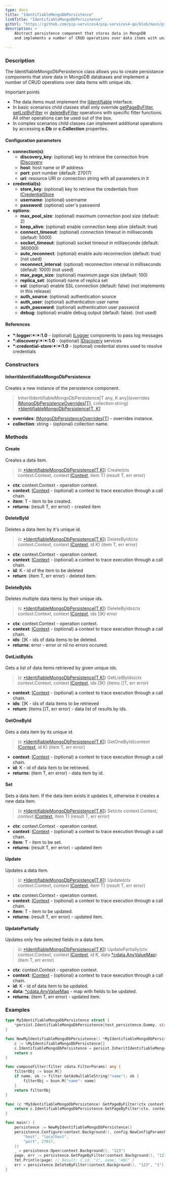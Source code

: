 ```yaml
---
type: docs
title: "IdentifiableMongoDbPersistence"
linkTitle: "IdentifiableMongoDbPersistence"
gitUrl: "https://github.com/pip-services4/pip-services4-go/blob/main/pip-services4-mongodb-go"
description: >
    Abstract persistence component that stores data in MongoDB
    and implements a number of CRUD operations over data items with unique ids.
    
---
```


### Description

The IdentifiableMongoDbPersistence class allows you to create persistance components that store data in MongoDB databases and implement a number of CRUD operations over data items with unique ids.

Important points

- The data items must implement the [IIdentifiable](../../../data/data/iidentifiable) interface.
- In basic scenarios child classes shall only override [getPageByFilter](../mongodb_persistence/#getpagebyfilter), [getListByFilter](../mongodb_persistence/#getlistbyfilter) or [deleteByFilter](../mongodb_persistence/#deletebyfilter)  operations with specific filter functions. All other operations can be used out of the box. 
- In complex scenarios child classes can implement additional operations by accessing **c.Db** or **c.Collection** properties.

#### Configuration parameters

- **connection(s)**:
	- **discovery_key**: (optional) key to retrieve the connection from [IDiscovery](../../../config/connect/idiscovery)
	- **host**: host name or IP address
	- **port**: port number (default: 27017)
	- **uri**: resource URI or connection string with all parameters in it
- **credential(s)**:
	- **store_key**: (optional) key to retrieve the credentials from [ICredentialStore](../../../components/auth/icredential_store)
	- **username**: (optional) username
	- **password**: (optional) user's password
- **options**:
	- **max_pool_size**: (optional) maximum connection pool size (default: 2)
	- **keep_alive**: (optional) enable connection keep alive (default: true)
	- **connect_timeout**: (optional) connection timeout in milliseconds (default: 5000)
	- **socket_timeout**: (optional) socket timeout in milliseconds (default: 360000)
	- **auto_reconnect**: (optional) enable auto reconnection (default: true) (not used)
	- **reconnect_interval**: (optional) reconnection interval in milliseconds (default: 1000) (not used)
	- **max_page_size**: (optional) maximum page size (default: 100)
	- **replica_set**: (optional) name of replica set
	- **ssl**: (optional) enable SSL connection (default: false) (not implements in this release)
	- **auth_source**: (optional) authentication source
	- **auth_user**: (optional) authentication user name
	- **auth_password**: (optional) authentication user password
	- **debug**: (optional) enable debug output (default: false). (not used)

#### References
- **\*:logger:\*:\*:1.0** - (optional) [ILogger](../../../components/log/ilogger) components to pass log messages
- **\*:discovery:\*:\*:1.0** - (optional) [IDiscovery](../../../config/connect/idiscovery) services
- **\*:credential-store:\*:\*:1.0** - (optional) credential stores used to resolve credentials



### Constructors

#### InheritIdentifiableMongoDbPersistence
Creates a new instance of the persistence component.

> InheritIdentifiableMongoDbPersistence[T any, K any](overrides [IMongoDbPersistenceOverrides[T]](../imongodb_persistence_overrides), collection string) [*IdentifiableMongoDbPersistence[T, K]]()

- **overrides**:  [IMongoDbPersistenceOverrides[T]](../imongodb_persistence_overrides) - overrides instance.
- **collection**: string - (optional) collection name.


### Methods


#### Create
Creates a data item.

> (c [*IdentifiableMongoDbPersistence[T,K]]()) Create(ctx context.Context, context [IContext](../../../components/context/icontext), item T) (result T, err error)

- **ctx**: context.Context - operation context.
- **context**: [IContext](../../../components/context/icontext) - (optional) a context to trace execution through a call chain.
- **item**: T - item to be created.
- **returns**: (result T, err error) - created item


#### DeleteById
Deletes a data item by it's unique id.

> (c [*IdentifiableMongoDbPersistence[T,K]]()) DeleteById(ctx context.Context, context [IContext](../../../components/context/icontext), id K) (item T, err error)

- **ctx**: context.Context - operation context.
- **context**: [IContext](../../../components/context/icontext) - (optional) a context to trace execution through a call chain.
- **id**: K - id of the item to be deleted
- **return**: (item T, err error) - deleted item.


#### DeleteByIds
Deletes multiple data items by their unique ids.

> (c [*IdentifiableMongoDbPersistence[T,K]]()) DeleteByIds(ctx context.Context, context [IContext](../../../components/context/icontext), ids []K) error

- **ctx**: context.Context - operation context.
- **context**: [IContext](../../../components/context/icontext) - (optional) a context to trace execution through a call chain.
- **ids**: []K - ids of data items to be deleted.
- **returns**: error -  error or nil no errors occured.


#### GetListByIds
Gets a list of data items retrieved by given unique ids.

> (c [*IdentifiableMongoDbPersistence[T,K]]()) GetListByIds(ctx context.Context, context [IContext](../../../components/context/icontext), ids []K) (items []T, err error)

- **context**: [IContext](../../../components/context/icontext) - (optional) a context to trace execution through a call chain.
- **ids**: []K - ids of data items to be retrieved
- **return**: (items []T, err error) - data list of results by ids.


#### GetOneById
Gets a data item by its unique id.

> (c [*IdentifiableMongoDbPersistence[T,K]]()) GetOneById(context [IContext](../../../components/context/icontext), id K) (item T, err error)

- **context**: [IContext](../../../components/context/icontext) - (optional) a context to trace execution through a call chain.
- **id**: K - id of data item to be retrieved.
- **returns**: (item T, err error) - data item by id.


#### Set
Sets a data item. If the data item exists it updates it, otherwise it creates a new data item.

> (c [*IdentifiableMongoDbPersistence[T,K]]()) Set(ctx context.Context, context [IContext](../../../components/context/icontext), item T) (result T, err error)

- **ctx**: context.Context - operation context.
- **context**: [IContext](../../../components/context/icontext) - (optional) a context to trace execution through a call chain.
- **item**: T - item to be set. 
- **returns**: (result T, err error) - updated item


#### Update
Updates a data item.

> (c [*IdentifiableMongoDbPersistence[T,K]]()) Update(ctx context.Context, context [IContext](../../../components/context/icontext), item T) (result T, err error)

- **ctx**: context.Context - operation context.
- **context**: [IContext](../../../components/context/icontext) - (optional) a context to trace execution through a call chain.
- **item**: T - item to be updated.
- **returns**: (result T, err error) - updated item.


#### UpdatePartially
Updates only few selected fields in a data item.

> (c [*IdentifiableMongoDbPersistence[T,K]]()) UpdatePartially(ctx context.Context, context [IContext](../../../components/context/icontext), id K, data [*cdata.AnyValueMap](../../../commons/data/any_value_map)) (item T, err error)

- **ctx**: context.Context - operation context.
- **context**: [IContext](../../../components/context/icontext) - (optional) a context to trace execution through a call chain.
- **id**: K - id of data item to be updated.
- **data**: [*cdata.AnyValueMap](../../../commons/data/any_value_map) - map with fields to be updated.
- **returns**: (item T, err error) - updated item.

### Examples

```go
type MyIdentifiableMongoDbPersistence struct {
	*persist.IdentifiableMongoDbPersistence[test_persistence.Dummy, string]
}

func NewMyIdentifiableMongoDbPersistence() *MyIdentifiableMongoDbPersistence {
	c := &MyIdentifiableMongoDbPersistence{}
	c.IdentifiableMongoDbPersistence = persist.InheritIdentifiableMongoDbPersistence[test_persistence.Dummy, string](c, "dummies")
	return c
}

func composeFilter(filter cdata.FilterParams) any {
	filterObj := bson.M{}
	if name, ok := filter.GetAsNullableString("name"); ok {
		filterObj = bson.M{"name": name}
	}
	return filterObj
}

func (c *MyIdentifiableMongoDbPersistence) GetPageByFilter(ctx context.Context, context IContext, filter cdata.FilterParams, paging cdata.PagingParams) (page cdata.DataPage[test_persistence.Dummy], err error) {
	return c.IdentifiableMongoDbPersistence.GetPageByFilter(ctx, context, composeFilter(filter), paging, bson.M{"key": -1}, nil)
}

func main() {
	persistence := NewMyIdentifiableMongoDbPersistence()
	persistence.Configure(context.Background(), config.NewConfigParamsFromTuples(
		"host", "localhost",
		"port", 27017,
	))
	_ = persistence.Open(context.Background(), "123")
	page, err := persistence.GetPageByFilter(context.Background(), "123", *cdata.NewFilterParamsFromTuples("name", "ABC"), *cdataNewEmptyPagingParams())
	fmt.Println(page) // Result: { id: "1", name: "ABC" }
	err = persistence.DeleteByFilter(context.Background(), "123", "1")
}

```

